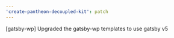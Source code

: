 ```yaml
---
'create-pantheon-decoupled-kit': patch
---
```


[gatsby-wp] Upgraded the gatsby-wp templates to use gatsby v5
